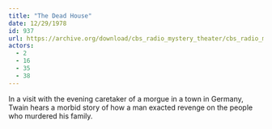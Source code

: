 ```yaml
---
title: "The Dead House"
date: 12/29/1978
id: 937
url: https://archive.org/download/cbs_radio_mystery_theater/cbs_radio_mystery_theater-0901-0950.zip/cbs_radio_mystery_theater-0901-0950%2Fcbsrmt_0937_the_dead_house.mp3
actors:
  - 2
  - 16
  - 35
  - 38
---
```

In a visit with the evening caretaker of a morgue in a town in Germany, Twain hears a morbid story of how a man exacted revenge on the people who murdered his family.